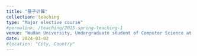 ```yaml
---
title: "量子计算"
collection: teaching
type: "Major elective course"
#permalink: /teaching/2015-spring-teaching-1
venue: "WuHan University, Undergraduate student of Computer Science at Hongyi College, Class of 2023"
date: 2024-03-02
#location: "City, Country"
---
```

